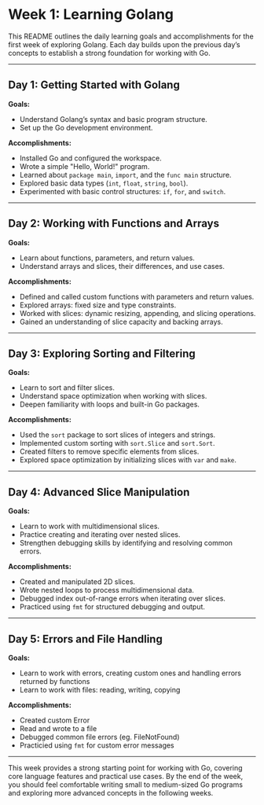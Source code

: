 # Week 1: Learning Golang

This README outlines the daily learning goals and accomplishments for the first week of exploring Golang. Each day builds upon the previous day’s concepts to establish a strong foundation for working with Go.

---

## Day 1: Getting Started with Golang

**Goals:**
- Understand Golang’s syntax and basic program structure.
- Set up the Go development environment.

**Accomplishments:**
- Installed Go and configured the workspace.
- Wrote a simple "Hello, World!" program.
- Learned about `package main`, `import`, and the `func main` structure.
- Explored basic data types (`int`, `float`, `string`, `bool`).
- Experimented with basic control structures: `if`, `for`, and `switch`.

---

## Day 2: Working with Functions and Arrays

**Goals:**
- Learn about functions, parameters, and return values.
- Understand arrays and slices, their differences, and use cases.

**Accomplishments:**
- Defined and called custom functions with parameters and return values.
- Explored arrays: fixed size and type constraints.
- Worked with slices: dynamic resizing, appending, and slicing operations.
- Gained an understanding of slice capacity and backing arrays.

---

## Day 3: Exploring Sorting and Filtering

**Goals:**
- Learn to sort and filter slices.
- Understand space optimization when working with slices.
- Deepen familiarity with loops and built-in Go packages.

**Accomplishments:**
- Used the `sort` package to sort slices of integers and strings.
- Implemented custom sorting with `sort.Slice` and `sort.Sort`.
- Created filters to remove specific elements from slices.
- Explored space optimization by initializing slices with `var` and `make`.

---

## Day 4: Advanced Slice Manipulation

**Goals:**
- Learn to work with multidimensional slices.
- Practice creating and iterating over nested slices.
- Strengthen debugging skills by identifying and resolving common errors.

**Accomplishments:**
- Created and manipulated 2D slices.
- Wrote nested loops to process multidimensional data.
- Debugged index out-of-range errors when iterating over slices.
- Practiced using `fmt` for structured debugging and output.

---

## Day 5: Errors and File Handling

**Goals:**
- Learn to work with errors, creating custom ones and handling errors returned by functions
- Learn to work with files: reading, writing, copying

**Accomplishments:**
- Created custom Error 
- Read and wrote to a file
- Debugged common file errors (eg. FileNotFound)
- Practicied using `fmt` for custom error messages
---

This week provides a strong starting point for working with Go, covering core language features and practical use cases. By the end of the week, you should feel comfortable writing small to medium-sized Go programs and exploring more advanced concepts in the following weeks.

